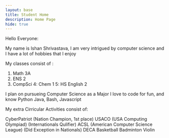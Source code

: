 ```yaml
---
layout: base
title: Student Home 
description: Home Page
hide: true
---
```


Hello Everyone:

My name is Ishan Shrivastava, I am very intrigued by computer science and I have a lot of hobbies that I enjoy

My classes consist of :

1. Math 3A 
2. ENS 2
3. CompSci
4: Chem 1
5: HS English 2

I plan on pursueing Computer Science as a Major
I love to code for fun, and know Python Java, Bash, Javascript

My extra Cirricular Activities consist of:

CyberPatriot (Nation Champion, 1st place)
USACO (USA Computing Olympiad) (Internationals Qulifier)
ACSL (American Computer Science League) (Did Exception in Nationals)
DECA
Basketball
Badminton
Violin
